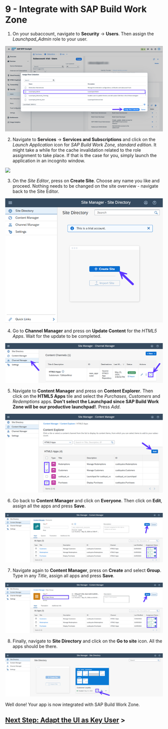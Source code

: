 # 9 - Integrate with SAP Build Work Zone

1. On your subaccount, navigate to **Security** -> **Users**. Then assign the *Launchpad_Admin* role to your user.

![](./Images/9_Screenshot_Assign_Launchpad_Admin.png)

2. Navigate to **Services** -> **Services and Subscriptions** and click on the *Launch Application* icon for *SAP Build Work Zone, standard edition*. It might take a while for the cache invalidation related to the role assignment to take place. If that is the case for you, simply launch the application in an incognito window.

![](./Images/9_Screnshot_Launch_Work_Zone.png)

3. On the *Site Editor*, press on **Create Site**. Choose any name you like and proceed. Nothing needs to be changed on the site overview - navigate back to the Site Editor.

![](./Images/9_Screenshot_Create_Site.png)

4. Go to **Channel Manager** and press on **Update Content** for the *HTML5 Apps*. Wait for the update to be completed.

![](./Images/9_Screenshot_Update_HTML5_Apps.png)

5. Navigate to **Content Manager** and press on **Content Explorer**. Then click on the **HTML5 Apps** tile and select the *Purchases*, *Customers* and *Redemptions* apps. **Don't select the Launchpad since SAP Build Work Zone will be our productive launchpad!**. Press *Add*.

![](./Images/9_Screenshot_Add_HTML5_Apps.png)

6. Go back to **Content Manager** and click on **Everyone**. Then click on **Edit**, assign all the apps and press **Save**.

![](./Images/9_Screenshot_Assign_Apps.png)

7. Navigate again to **Content Manager**, press on **Create** and select **Group**. Type in any *Title*, assign all apps and press **Save**.

![](./Images/9_Screenshot_Create_Group.png)

8. Finally, navigate to **Site Directory** and click on the **Go to site** icon. All the apps should be there.

![](./Images/9_Screenshot_Go_To_Site.png)


Well done! Your app is now integrated with SAP Build Work Zone.


## [Next Step: Adapt the UI as Key User](./10_Key_User_Adaptation.md) >